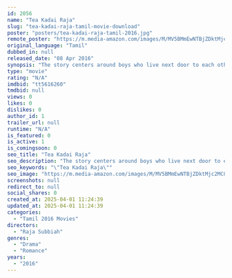 ```yaml
---
id: 2056
name: "Tea Kadai Raja"
slug: "tea-kadai-raja-tamil-movie-download"
poster: "posters/tea-kadai-raja-tamil-2016.jpg"
remote_poster: "https://m.media-amazon.com/images/M/MV5BMmEwNTBjZDktMjc2MC00NmQ0LWI0MTItYzU2NTcwYjA0ZWI1XkEyXkFqcGdeQXVyMzYxOTQ3MDg@._V1_SX300.jpg"
original_language: "Tamil"
dubbed_in: null
released_date: "08 Apr 2016"
synopsis: "The story centers around boys who live next door to each other and revolves around a love affair of one of the boys in his semi urban backdrop."
type: "movie"
rating: "N/A"
imdbid: "tt5616260"
tmdbid: null
views: 0
likes: 0
dislikes: 0
author_id: 1
trailer_url: null
runtime: "N/A"
is_featured: 0
is_active: 1
is_comingsoon: 0
seo_title: "Tea Kadai Raja"
seo_description: "The story centers around boys who live next door to each other and revolves around a love affair of one of the boys in his semi urban backdrop."
seo_keywords: "\"Tea Kadai Raja\""
seo_image: "https://m.media-amazon.com/images/M/MV5BMmEwNTBjZDktMjc2MC00NmQ0LWI0MTItYzU2NTcwYjA0ZWI1XkEyXkFqcGdeQXVyMzYxOTQ3MDg@._V1_SX300.jpg"
screenshots: null
redirect_to: null
social_shares: 0
created_at: 2025-04-01 11:24:39
updated_at: 2025-04-01 11:24:39
categories:
  - "Tamil 2016 Movies"
directors:
  - "Raja Subbiah"
genres:
  - "Drama"
  - "Romance"
years:
  - "2016"
---
```

